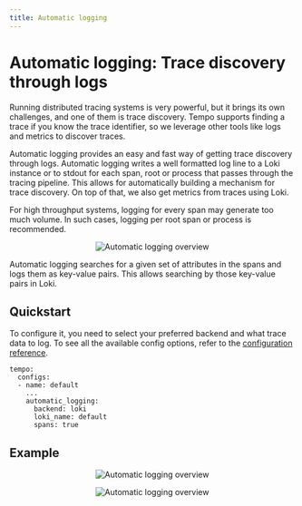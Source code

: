 ```yaml
---
title: Automatic logging
---
```


# Automatic logging: Trace discovery through logs

Running distributed tracing systems is very powerful, but it brings its own challenges,
and one of them is trace discovery.
Tempo supports finding a trace if you know the trace identifier,
so we leverage other tools like logs and metrics to discover traces.

Automatic logging provides an easy and fast way of getting trace discovery through logs.
Automatic logging writes a well formatted log line to a Loki instance or to stdout for each span, root or process that passes through the tracing pipeline.
This allows for automatically building a mechanism for trace discovery.
On top of that, we also get metrics from traces using Loki.

For high throughput systems, logging for every span may generate too much volume.
In such cases, logging per root span or process is recommended.

<p align="center"><img src="../automatic-logging.png" alt="Automatic logging overview"></p>

Automatic logging searches for a given set of attributes in the spans and logs them as key-value pairs.
This allows searching by those key-value pairs in Loki.

## Quickstart

To configure it, you need to select your preferred backend and what trace data to log.
To see all the available config options, refer to the [configuration reference](https://github.com/grafana/agent/blob/main/docs/configuration-reference.md#tempo_instance_config).

```
tempo:
  configs:
  - name: default
    ...
    automatic_logging:
      backend: loki
      loki_name: default
      spans: true
```

## Example

<p align="center"><img src="../automatic-logging-example-query.png" alt="Automatic logging overview"></p>
<p align="center"><img src="../automatic-logging-example-results.png" alt="Automatic logging overview"></p>